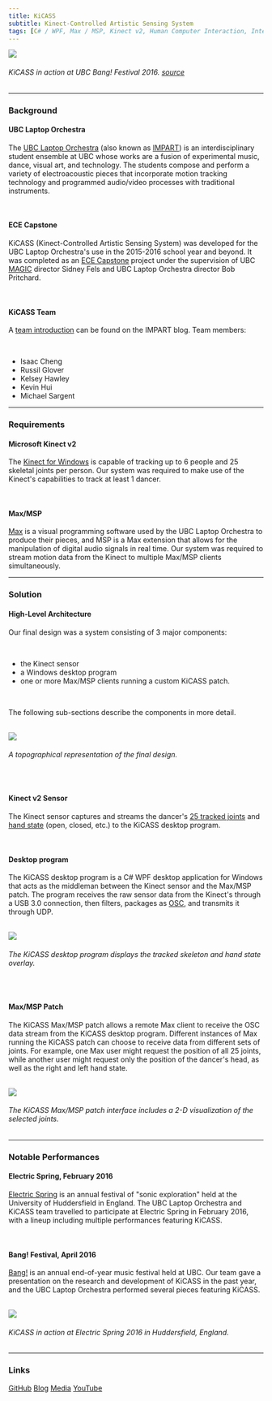 ```yaml
---
title: KiCASS
subtitle: Kinect-Controlled Artistic Sensing System
tags: [C# / WPF, Max / MSP, Kinect v2, Human Computer Interaction, Interactive Art]
---
```


<img src="/entropy.gif" />

###### KiCASS in action at UBC Bang! Festival 2016. [source][entropy]

<hr>

### Background

#### UBC Laptop Orchestra

The [UBC Laptop Orchestra][laptop] (also known as [IMPART][impart]) is an
interdisciplinary student ensemble at UBC whose works are a fusion of experimental
music, dance, visual art, and technology. The students compose and perform a variety
of electroacoustic pieces that incorporate motion tracking technology and programmed
audio/video processes with traditional instruments.

<br>

#### ECE Capstone

KiCASS (Kinect-Controlled Artistic Sensing System) was developed for the UBC
Laptop Orchestra's use in the 2015-2016 school year and beyond. It was completed as an
[ECE&nbsp;Capstone][capstone] project under the supervision of UBC [MAGIC][magic] director
Sidney Fels and UBC Laptop Orchestra director Bob Pritchard.

<br>

#### KiCASS Team

A [team introduction][team] can be found on the IMPART blog. Team members:

<br>

* Isaac Cheng
* Russil Glover
* Kelsey Hawley
* Kevin Hui
* Michael Sargent

<hr>

### Requirements

#### Microsoft Kinect v2

The [Kinect for Windows][kinect] is capable of tracking up to 6 people and 25
skeletal joints per person. Our system was required to make use of the Kinect's
capabilities to track at least 1 dancer.

<br>

#### Max/MSP

[Max][max] is a visual programming software used by the UBC Laptop Orchestra to produce
their pieces, and MSP is a Max extension that allows for the manipulation of digital
audio signals in real time. Our system was required to stream motion data from the Kinect
to multiple Max/MSP clients simultaneously.

<hr>

### Solution

#### High-Level Architecture

Our final design was a system consisting of 3 major components:

<br>

* the Kinect sensor
* a Windows desktop program
* one or more Max/MSP clients running a custom KiCASS patch.

<br>

The following sub-sections describe the components in more detail.

<br>

<img src="/kicass-architecture.png" />

###### A topographical representation of the final design.

<br>

#### Kinect v2 Sensor

The Kinect sensor captures and streams the dancer's [25&nbsp;tracked&nbsp;joints][joints] and
[hand&nbsp;state][handstate] (open, closed, etc.) to the KiCASS desktop program.

<br>

#### Desktop program 

The KiCASS desktop program is a C# WPF desktop application for Windows that acts as
the middleman between the Kinect sensor and the Max/MSP patch. The program receives
the raw sensor data from the Kinect's through a USB 3.0 connection, then filters,
packages as [OSC][osc], and transmits it through UDP.

<br>

<img src="/kicass-desktop.png" />

###### The KiCASS desktop program displays the tracked skeleton and hand state overlay.

<br>

#### Max/MSP Patch

The KiCASS Max/MSP patch allows a remote Max client to receive the OSC data stream
from the KiCASS desktop program. Different instances of Max running the KiCASS patch can
choose to receive data from different sets of joints. For example, one Max user might
request the position of all 25 joints, while another user might request only the position
of the dancer's head, as well as the right and left hand state. 

<br>

<img src="/patch.png" />

###### The KiCASS Max/MSP patch interface includes a 2-D visualization of the selected joints.

<hr>

### Notable Performances

#### Electric Spring, February 2016

[Electric&nbsp;Spring][electric] is an annual festival of "sonic exploration" held at
the University of Huddersfield in England. The UBC Laptop Orchestra and KiCASS team
travelled to participate at Electric Spring in February 2016, with a lineup including
multiple performances featuring KiCASS.  

<br>

#### Bang! Festival, April 2016

[Bang!][bang] is an annual end-of-year music festival held at UBC. Our team gave
a presentation on the research and development of KiCASS in the past year, and
the UBC Laptop Orchestra performed several pieces featuring KiCASS.

<br>

<img src="/stars.gif" />

###### KiCASS in action at Electric Spring 2016 in Huddersfield, England.

<hr>

### Links

[GitHub][github] [Blog][impart] [Media][laptop] [YouTube][youtube]

[entropy]: <https://www.youtube.com/watch?v=prreQxDbnaA>
[laptop]: <http://music.ubc.ca/student-ensembles/laptop-orchestra/>
[capstone]: <https://www.ece.ubc.ca/courses/capstones>
[magic]: <http://www.magic.ubc.ca/>
[team]: <https://ubcimpart.wordpress.com/2015/11/04/introducing-the-kstamp-team/>
[kinect]: <https://developer.microsoft.com/en-us/windows/kinect/develop>
[max]: <https://cycling74.com/products/max/>
[joints]: <https://msdn.microsoft.com/en-us/library/microsoft.kinect.jointtype.aspx>
[handstate]: <https://msdn.microsoft.com/en-us/library/dn799273.aspx>
[osc]: <https://en.wikipedia.org/wiki/Open_Sound_Control>
[electric]: <http://www.electricspring.co.uk/index.html>
[github]: <https://github.com/nbzzzz/kicass>
[impart]: <https://ubcimpart.wordpress.com>
[youtube]: <https://www.youtube.com/channel/UCd5zkwu5AqcUnwof-PyhRnA>
[patch]: <https://github.com/nbzzzz/KiCASS#using-the-patch>
[desktop]: <https://github.com/nbzzzz/KiCASS#using-kicass-desktop>
[bang]: <https://ubcimpart.wordpress.com/2016/04/08/bang-festival-and-call-for-dancers/>
